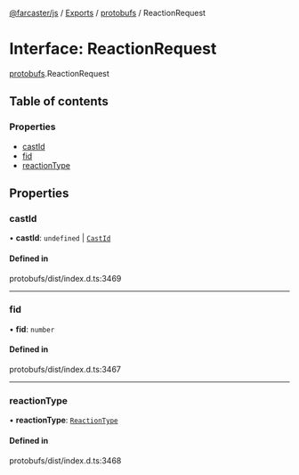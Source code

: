 [@farcaster/js](../README.md) / [Exports](../modules.md) / [protobufs](../modules/protobufs.md) / ReactionRequest

# Interface: ReactionRequest

[protobufs](../modules/protobufs.md).ReactionRequest

## Table of contents

### Properties

- [castId](protobufs.ReactionRequest.md#castid)
- [fid](protobufs.ReactionRequest.md#fid)
- [reactionType](protobufs.ReactionRequest.md#reactiontype)

## Properties

### castId

• **castId**: `undefined` \| [`CastId`](../modules/protobufs.md#castid)

#### Defined in

protobufs/dist/index.d.ts:3469

___

### fid

• **fid**: `number`

#### Defined in

protobufs/dist/index.d.ts:3467

___

### reactionType

• **reactionType**: [`ReactionType`](../enums/protobufs.ReactionType.md)

#### Defined in

protobufs/dist/index.d.ts:3468
